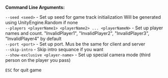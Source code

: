 **Command Line Arguments:**

`--seed <seed>` - Set up seed for game track initialization Will be generated using UnityEngine.Random if none <br>
`--players <playerName1> <playerName2> ... <playerNameN>` - Set up player names and count. "InvalidPlayer1", "InvalidPlayer2", "InvalidPlayer3", "InvalidPlayer4" by default <br>
`--port <port>` - Set up port. Mus be the same for client and server <br>
`--skip-intro` - Skip intro sequance if you want <br>
`--show-exclusive <player-name>` - Set up special camera mode (third person on the player you pass) <br>

`ESC` for quit game

